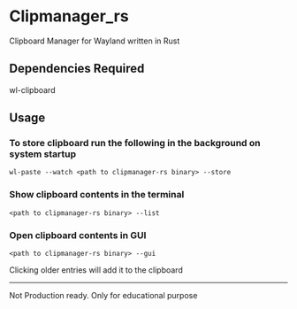 # Clipmanager_rs
Clipboard Manager for Wayland written in Rust

## Dependencies Required
wl-clipboard

## Usage
### To store clipboard run the following in the background on system startup
```wl-paste --watch <path to clipmanager-rs binary> --store```

### Show clipboard contents in the terminal 
```<path to clipmanager-rs binary> --list```

### Open clipboard contents in GUI
```<path to clipmanager-rs binary> --gui```

Clicking older entries will add it to the clipboard

---

Not Production ready. Only for educational purpose
